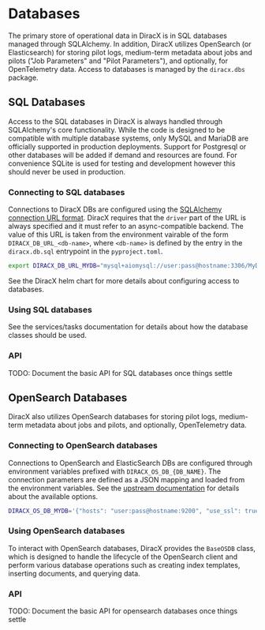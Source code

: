 # Databases

The primary store of operational data in DiracX is in SQL databases managed through SQLAlchemy.
In addition, DiracX utilizes OpenSearch (or Elasticsearch) for storing pilot logs, medium-term metadata about jobs and pilots ("Job Parameters" and "Pilot Parameters"), and optionally, for OpenTelemetry data.
Access to databases is managed by the `diracx.dbs` package.

## SQL Databases

Access to the SQL databases in DiracX is always handled through SQLAlchemy's core functionality.
While the code is designed to be compatible with multiple database systems, only MySQL and MariaDB are officially supported in production deployments.
Support for Postgresql or other databases will be added if demand and resources are found.
For convenience SQLite is used for testing and development however this should never be used in production.

### Connecting to SQL databases

Connections to DiracX DBs are configured using the [SQLAlchemy connection URL format](https://docs.sqlalchemy.org/en/20/core/engines.html#database-urls).
DiracX requires that the `driver` part of the URL is always specified and it must refer to an async-compatible backend.
The value of this URL is taken from the environment vairable of the form `DIRACX_DB_URL_<db-name>`, where `<db-name>` is defined by the entry in the `diracx.db.sql` entrypoint in the `pyproject.toml`.

```bash
export DIRACX_DB_URL_MYDB="mysql+aiomysql://user:pass@hostname:3306/MyDB"
```

See the DiracX helm chart for more details about configuring access to databases.


### Using SQL databases

See the services/tasks documentation for details about how the database classes should be used.

### API

TODO: Document the basic API for SQL databases once things settle

## OpenSearch Databases

DiracX also utilizes OpenSearch databases for storing pilot logs, medium-term metadata about jobs and pilots, and optionally, OpenTelemetry data.

### Connecting to OpenSearch databases

Connections to OpenSearch and ElasticSearch DBs are configured through environment variables prefixed with `DIRACX_OS_DB_{DB_NAME}`.
The connection parameters are defined as a JSON mapping and loaded from the environment variables.
See the [upstream documentation](https://opensearch.org/docs/latest/clients/python-low-level/#connecting-to-opensearch) for details about the available options.

```bash
DIRACX_OS_DB_MYDB='{"hosts": "user:pass@hostname:9200", "use_ssl": true, "verify_certs": true}'
```

### Using OpenSearch databases

To interact with OpenSearch databases, DiracX provides the `BaseOSDB` class, which is designed to handle the lifecycle of the OpenSearch client and perform various database operations such as creating index templates, inserting documents, and querying data.

### API

TODO: Document the basic API for opensearch databases once things settle

